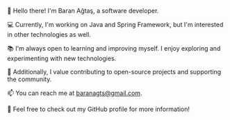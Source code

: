 👋 Hello there! I'm Baran Ağtaş, a software developer.

💻 Currently, I'm working on Java and Spring Framework, but I'm interested in other technologies as well.

📚 I'm always open to learning and improving myself. I enjoy exploring and experimenting with new technologies.

🌱 Additionally, I value contributing to open-source projects and supporting the community.

📫 You can reach me at baranagts@gmail.com.

🔗 Feel free to check out my GitHub profile for more information!

<!--
**bagtas19/bagtas19** is a ✨ _special_ ✨ repository because its `README.md` (this file) appears on your GitHub profile.

Here are some ideas to get you started:

- 🔭 I’m currently working on ...
- 🌱 I’m currently learning ...
- 👯 I’m looking to collaborate on ...
- 🤔 I’m looking for help with ...
- 💬 Ask me about ...
- 📫 How to reach me: ...
- 😄 Pronouns: ...
- ⚡ Fun fact: ...
-->
